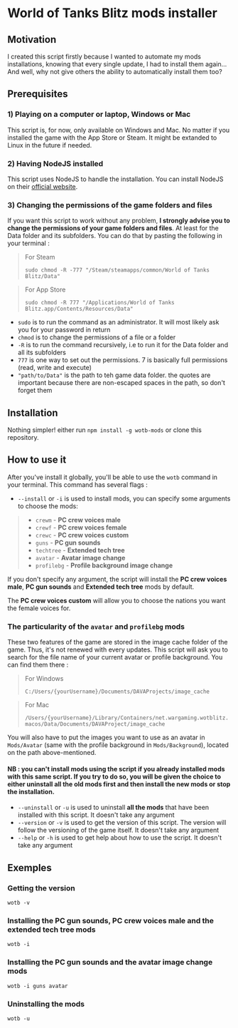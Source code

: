 # World of Tanks Blitz mods installer

## Motivation

I created this script firstly because I wanted to automate my mods installations, knowing that every single update, I had to install them again... And well, why not give others the ability to automatically install them too?

## Prerequisites

### 1) Playing on a computer or laptop, Windows or Mac

This script is, for now, only available on Windows and Mac. No matter if you installed the game with the App Store or Steam. It might be extanded to Linux in the future if needed.

### 2) Having NodeJS installed

This script uses NodeJS to handle the installation.
You can install NodeJS on their [official website](https://nodejs.org/en/download/).

### 3) Changing the permissions of the game folders and files

If you want this script to work without any problem, **I strongly advise you to change the permissions of your game folders and files**. At least for the Data folder and its subfolders.
You can do that by pasting the following in your terminal :
> For Steam
>
> ``sudo chmod -R -777 "/Steam/steamapps/common/World of Tanks Blitz/Data"``

> For App Store
> 
> ``sudo chmod -R 777 "/Applications/World of Tanks Blitz.app/Contents/Resources/Data"``

- ``sudo`` is to run the command as an administrator. It will most likely ask you for your password in return
- ``chmod`` is to change the permissions of a file or a folder
- ``-R`` is to run the command recursively, i.e to run it for the Data folder and all its subfolders
- ``777`` is one way to set out the permissions. 7 is basically full permissions (read, write and execute)
- ``"path/to/Data"`` is the path to teh game data folder. the quotes are important because there are non-escaped spaces in the path, so don't forget them

## Installation

Nothing simpler! either run ``npm install -g wotb-mods`` or clone this repository.

## How to use it

After you've install it globally, you'll be able to use the ``wotb`` command in your terminal.
This command has several flags :
- ``--install`` or ``-i`` is used to install mods, you can specify some arguments to choose the mods:
>  - ``crewm`` - **PC crew voices male**
>  - ``crewf`` - **PC crew voices female**
>  - ``crewc`` - **PC crew voices custom**
>  - ``guns`` - **PC gun sounds**
>  - ``techtree`` - **Extended tech tree**
>  - ``avatar`` - **Avatar image change**
>  - ``profilebg`` - **Profile background image change**

If you don't specify any argument, the script will install the **PC crew voices male**, **PC gun sounds** and **Extended tech tree** mods by default.

The **PC crew voices custom** will allow you to choose the nations you want the female voices for.

### The particularity of the ``avatar`` and ``profilebg`` mods

These two features of the game are stored in the image cache folder of the game. Thus, it's not renewed with every updates. This script will ask you to search for the file name of your current avatar or profile background. You can find them there :
> For Windows
>
> ```C:/Users/{yourUsername}/Documents/DAVAProjects/image_cache```

> For Mac
> 
> ``/Users/{yourUsername}/Library/Containers/net.wargaming.wotblitz.macos/Data/Documents/DAVAProject/image_cache``

You will also have to put the images you want to use as an avatar in ``Mods/Avatar`` (same with the profile background in ``Mods/Background``), located on the path above-mentioned.

#### NB : you can't install mods using the script if you already installed mods with this same script. If you try to do so, you will be given the choice to either uninstall all the old mods first and then install the new mods or stop the installation.

- ``--uninstall`` or ``-u`` is used to uninstall **all the mods** that have been installed with this script. It doesn't take any argument
- ``--version`` or ``-v`` is used to get the version of this script. The version will follow the versioning of the game itself. It doesn't take any argument
- ``--help`` or ``-h`` is used to get help about how to use the script. It doesn't take any argument

## Exemples

### Getting the version

``wotb -v``

### Installing the PC gun sounds, PC crew voices male and the extended tech tree mods

``wotb -i``

### Installing the PC gun sounds and the avatar image change mods

``wotb -i guns avatar``

### Uninstalling the mods

``wotb -u``
